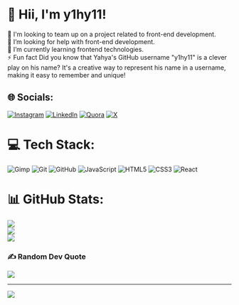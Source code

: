 # 👋 Hii, I'm y1hy11!
👯 I'm looking to team up on a project related to front-end development.<br>🤝 I’m looking for help with front-end development.<br>🌱 I’m currently learning frontend technologies.<br>⚡ Fun fact Did you know that Yahya's GitHub username "y1hy11" is a clever play on his name? It's a creative way to represent his name in a username, making it easy to remember and unique!


## 🌐 Socials:
[![Instagram](https://img.shields.io/badge/Instagram-%23E4405F?style=for-the-badge&logo=Instagram&logoColor=white)](https://instagram.com/y1hy1_1) [![LinkedIn](https://img.shields.io/badge/Linkedin-%230077B5?style=for-the-badge&logo=Linkedin&logoColor=white)](https://linkedin.com/in/yahya-elalaoui) [![Quora](https://img.shields.io/badge/Quora-%23B92B27?style=for-the-badge&logo=quora&logoColor=white)](https://quora.com/profile/Y1hy11) [![X](https://img.shields.io/badge/X-black?style=for-the-badge&logo=X&logoColor=white)](https://x.com/y1hy1_1) 


# 💻 Tech Stack:
![Gimp](https://img.shields.io/badge/Gimp-657D8B?style=for-the-badge&logo=gimp&logoColor=FFFFFF) ![Git](https://img.shields.io/badge/git-%23F05033.svg?style=for-the-badge&logo=git&logoColor=white) ![GitHub](https://img.shields.io/badge/github-%23121011.svg?style=for-the-badge&logo=github&logoColor=white) ![JavaScript](https://img.shields.io/badge/javascript-%23323330.svg?style=for-the-badge&logo=javascript&logoColor=%23F7DF1E) ![HTML5](https://img.shields.io/badge/html5-%23E34F26.svg?style=for-the-badge&logo=html5&logoColor=white) ![CSS3](https://img.shields.io/badge/css3-%231572B6.svg?style=for-the-badge&logo=css3&logoColor=white) ![React](https://img.shields.io/badge/React-188bff.svg?style=for-the-badge&logo=React&logoColor=white)


# 📊 GitHub Stats:
![](https://github-readme-stats.vercel.app/api?username=y1hy11&theme=tokyonight&hide_border=false&include_all_commits=true&count_private=true)<br/>
![](https://github-readme-streak-stats.herokuapp.com/?user=y1hy11&theme=tokyonight&hide_border=false)<br/>
![](https://github-readme-stats.vercel.app/api/top-langs/?username=y1hy11&theme=tokyonight&hide_border=false&include_all_commits=true&count_private=true&layout=compact)



### ✍️ Random Dev Quote
![](https://quotes-github-readme.vercel.app/api?type=horizontal&theme=radical)

---
[![](https://visitcount.itsvg.in/api?id=y1hy11&icon=0&color=0)](https://visitcount.itsvg.in)

<!-- Proudly created with GPRM ( https://gprm.itsvg.in ) -->
